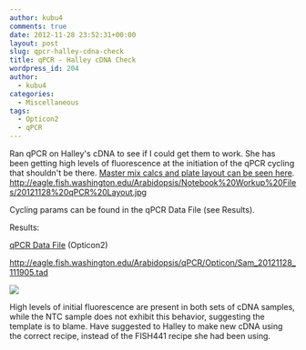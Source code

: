 ```yaml
---
author: kubu4
comments: true
date: 2012-11-28 23:52:31+00:00
layout: post
slug: qpcr-halley-cdna-check
title: qPCR - Halley cDNA Check
wordpress_id: 204
author:
  - kubu4
categories:
  - Miscellaneous
tags:
  - Opticon2
  - qPCR
---
```


Ran qPCR on Halley's cDNA to see if I could get them to work. She has been getting high levels of fluorescence at the initiation of the qPCR cycling that shouldn't be there. [Master mix calcs and plate layout can be seen here](http://eagle.fish.washington.edu/Arabidopsis/Notebook%20Workup%20Files/20121128%20qPCR%20Layout.jpg). http://eagle.fish.washington.edu/Arabidopsis/Notebook%20Workup%20Files/20121128%20qPCR%20Layout.jpg

Cycling params can be found in the qPCR Data File (see Results).

Results:

[qPCR Data File](http://eagle.fish.washington.edu/Arabidopsis/qPCR/Opticon/Sam_20121128_111905.tad) (Opticon2)

http://eagle.fish.washington.edu/Arabidopsis/qPCR/Opticon/Sam_20121128_111905.tad

![](http://eagle.fish.washington.edu/Arabidopsis/Notebook%20Workup%20Files/20121128%20qPCR%20Screen.JPG)

High levels of initial fluorescence are present in both sets of cDNA samples, while the NTC sample does not exhibit this behavior, suggesting the template is to blame. Have suggested to Halley to make new cDNA using the correct recipe, instead of the FISH441 recipe she had been using.

